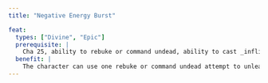 ```yaml
---
title: "Negative Energy Burst"

feat:
  types: ["Divine", "Epic"]
  prerequisite: |
    Cha 25, ability to rebuke or command undead, ability to cast _inflict critical wound_s, any evil alignment.
  benefit: |
    The character can use one rebuke or command undead attempt to unleash a wave of negative energy in a 60-foot-burst. Roll a normal rebuke (or command) check, except that the negative energy burst affects living creatures rather than undead. Any creature that would be rebuked by this result gains one negative level. Any creature that would be commanded by this check gains two negative levels. The Fortitude save DC to remove these levels one day later is equal to 10 + &#189; the character's effective turning level + the character's Charisma modifier.
---
```

